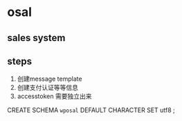 # osal
## sales system

## steps
1. 创建message template
2. 创建支付认证等等信息
3. accesstoken 需要独立出来

CREATE SCHEMA `wposal` DEFAULT CHARACTER SET utf8 ;